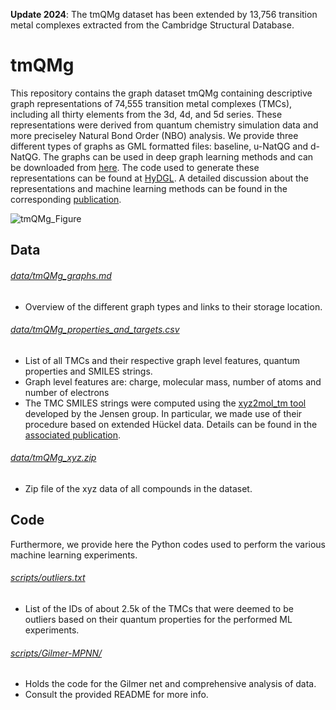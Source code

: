 **Update 2024**: The tmQMg dataset has been extended by 13,756 transition metal complexes extracted from the Cambridge Structural Database.

# tmQMg

This repository contains the graph dataset tmQMg containing descriptive graph representations of 74,555 transition metal complexes (TMCs), including all thirty elements from the 3d, 4d, and 5d series. These representations were derived from quantum chemistry simulation data and more preciseley Natural Bond Order (NBO) analysis. We provide three different types of graphs as GML formatted files: baseline, u-NatQG and d-NatQG. The graphs can be used in deep graph learning methods and can be downloaded from [here](https://archive.sigma2.no/pages/public/datasetDetail.jsf?id=10.11582/2025.00007). The code used to generate these representations can be found at [HyDGL](https://github.com/hkneiding/HyDGL). A detailed discussion about the representations and machine learning methods can be found in the corresponding [publication](https://doi.org/10.1039/D2DD00129B).

![tmQMg_Figure](tmQMg.png)

## Data

###### [data/tmQMg_graphs.md](data/tmQMg_graphs.md)
- Overview of the different graph types and links to their storage location.

###### [data/tmQMg_properties_and_targets.csv](data/tmQMg_properties_and_targets.csv)
- List of all TMCs and their respective graph level features, quantum properties and SMILES strings.
- Graph level features are: charge, molecular mass, number of atoms and number of electrons
- The TMC SMILES strings were computed using the [xyz2mol_tm tool](https://github.com/jensengroup/xyz2mol_tm) developed by the Jensen group. In particular, we made use of their procedure based on extended Hückel data. Details can be found in the [associated publication](https://doi.org/10.26434/chemrxiv-2024-c660p).

###### [data/tmQMg_xyz.zip ](data/tmQMg_xyz.zip)
- Zip file of the xyz data of all compounds in the dataset.

## Code

Furthermore, we provide here the Python codes used to perform the various machine learning experiments.

###### [scripts/outliers.txt](scripts/outliers.txt)
- List of the IDs of about 2.5k of the TMCs that were deemed to be outliers based on their quantum properties for the performed ML experiments.

###### [scripts/Gilmer-MPNN/](scripts/Gilmer-MPNN/)
- Holds the code for the Gilmer net and comprehensive analysis of data.
- Consult the provided README for more info.
